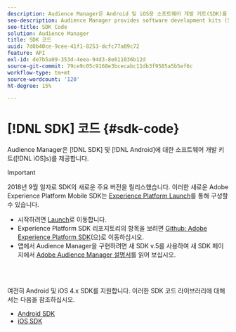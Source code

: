 ```yaml
---
description: Audience Manager은 Android 및 iOS용 소프트웨어 개발 키트(SDK)를 제공합니다.
seo-description: Audience Manager provides software development kits (SDKs) for Android and iOS.
seo-title: SDK Code
solution: Audience Manager
title: SDK 코드
uuid: 7d0b40ce-9cee-41f1-8253-dcfc77a89c72
feature: API
exl-id: de7b5a09-353d-4eea-94d3-8e611036b12d
source-git-commit: 79ce9c05c9168e3bcecabc11db3f9585a5b5ef6c
workflow-type: tm+mt
source-wordcount: '120'
ht-degree: 15%

---
```


# [!DNL SDK] 코드 {#sdk-code}

Audience Manager은 [!DNL SDK] 및 [!DNL Android]에 대한 소프트웨어 개발 키트([!DNL iOS]s)를 제공합니다.

>[!IMPORTANT]
>
>2018년 9월 일자로 SDK의 새로운 주요 버전을 릴리스했습니다. 이러한 새로운 Adobe Experience Platform Mobile SDK는 [Experience Platform Launch](https://www.adobe.com/experience-platform/launch.html)를 통해 구성할 수 있습니다.

* 시작하려면 [Launch](https://launch.adobe.com/)로 이동합니다.
* Experience Platform SDK 리포지토리의 항목을 보려면 [Github: Adobe Experience Platform SDK](https://github.com/Adobe-Marketing-Cloud/acp-sdks)&#x200B;(으)로 이동하십시오.
* 앱에서 Audience Manager을 구현하려면 새 SDK v.5를 사용하여 새 SDK 페이지에서 [Adobe Audience Manager 설명서](https://experienceleague.adobe.com/docs/experience-platform/destinations/catalog/data-management/aam-dil-extension.html?lang=ko)를 읽어 보십시오.

<br> 

여전히 Android 및 iOS 4.x SDK를 지원합니다. 이러한 SDK 코드 라이브러리에 대해서는 다음을 참조하십시오.

* [Android SDK](https://experienceleague.adobe.com/docs/mobile-services/android/overview.html?lang=ko)
* [iOS SDK](https://experienceleague.adobe.com/docs/mobile-services/ios/overview.html?lang=ko)
